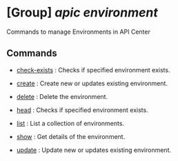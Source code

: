 # [Group] _apic environment_

Commands to manage Environments in API Center

## Commands

- [check-exists](/Commands/apic/environment/_check-exists.md)
: Checks if specified environment exists.

- [create](/Commands/apic/environment/_create.md)
: Create new or updates existing environment.

- [delete](/Commands/apic/environment/_delete.md)
: Delete the environment.

- [head](/Commands/apic/environment/_head.md)
: Checks if specified environment exists.

- [list](/Commands/apic/environment/_list.md)
: List a collection of environments.

- [show](/Commands/apic/environment/_show.md)
: Get details of the environment.

- [update](/Commands/apic/environment/_update.md)
: Update new or updates existing environment.

